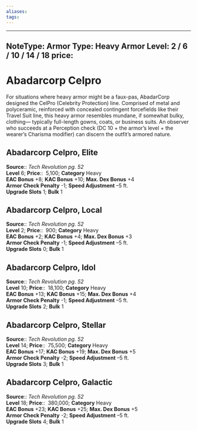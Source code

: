 ```yaml
---
aliases: 
tags: 
---
```


---
NoteType: Armor
Type: Heavy Armor
Level: 2 / 6 / 10 / 14 / 18
price: 
---

# Abadarcorp Celpro

For situations where heavy armor might be a faux-pas, AbadarCorp designed the CelPro (Celebrity Protection) line. Comprised of metal and polyceramic, reinforced with concealed contingent forcefields like their Travel Suit line, this heavy armor resembles mundane, if somewhat bulky, clothing— typically full-length gowns, coats, or business suits. An observer who succeeds at a Perception check (DC 10 + the armor’s level + the wearer’s Charisma modifier) can discern the outfit’s armored nature.  

## Abadarcorp Celpro, Elite

**Source**:: _Tech Revolution pg. 52_  
**Level** 6;
**Price**::  5,100; **Category** Heavy  
**EAC Bonus** +8; **KAC Bonus** +10; **Max. Dex Bonus** +4  
**Armor Check Penalty** -1; **Speed Adjustment** –5 ft.  
**Upgrade Slots** 1; **Bulk** 1

## Abadarcorp Celpro, Local

**Source**:: _Tech Revolution pg. 52_  
**Level** 2;
**Price**::  900; **Category** Heavy  
**EAC Bonus** +2; **KAC Bonus** +4; **Max. Dex Bonus** +3  
**Armor Check Penalty** -1; **Speed Adjustment** –5 ft.  
**Upgrade Slots** 0; **Bulk** 1

## Abadarcorp Celpro, Idol

**Source**:: _Tech Revolution pg. 52_  
**Level** 10;
**Price**::  18,100; **Category** Heavy  
**EAC Bonus** +13; **KAC Bonus** +15; **Max. Dex Bonus** +4  
**Armor Check Penalty** -1; **Speed Adjustment** –5 ft.  
**Upgrade Slots** 2; **Bulk** 1

## Abadarcorp Celpro, Stellar

**Source**:: _Tech Revolution pg. 52_  
**Level** 14;
**Price**::  75,500; **Category** Heavy  
**EAC Bonus** +17; **KAC Bonus** +19; **Max. Dex Bonus** +5  
**Armor Check Penalty** -2; **Speed Adjustment** –5 ft.  
**Upgrade Slots** 3; **Bulk** 1

## Abadarcorp Celpro, Galactic

**Source**:: _Tech Revolution pg. 52_  
**Level** 18;
**Price**::  380,000; **Category** Heavy  
**EAC Bonus** +23; **KAC Bonus** +25; **Max. Dex Bonus** +5  
**Armor Check Penalty** -2; **Speed Adjustment** –5 ft.  
**Upgrade Slots** 4; **Bulk** 1
